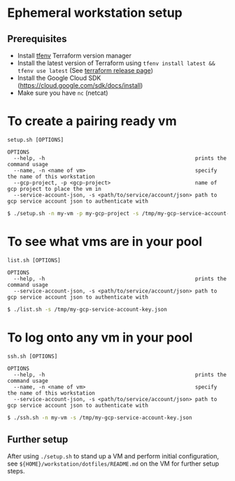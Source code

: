 # Ephemeral workstation setup

## Prerequisites

- Install [tfenv](https://github.com/tfutils/tfenv) Terraform version manager
- Install the latest version of Terraform using `tfenv install latest && tfenv use latest` (See [terraform release page](https://github.com/hashicorp/terraform/releases))
- Install the Google Cloud SDK (https://cloud.google.com/sdk/docs/install)
- Make sure you have `nc` (netcat)

# To create a pairing ready vm
```
setup.sh [OPTIONS]

OPTIONS
  --help, -h                                                prints the command usage
  --name, -n <name of vm>                                   specify the name of this workstation
  --gcp-project, -p <gcp-project>                           name of gcp project to place the vm in
  --service-account-json, -s <path/to/service/account/json> path to gcp service account json to authenticate with
```

```bash
$ ./setup.sh -n my-vm -p my-gcp-project -s /tmp/my-gcp-service-account-key.json
```

# To see what vms are in your pool

```
list.sh [OPTIONS]

OPTIONS
  --help, -h                                                prints the command usage
  --service-account-json, -s <path/to/service/account/json> path to gcp service account json to authenticate with
```

```bash
$ ./list.sh -s /tmp/my-gcp-service-account-key.json
```

# To log onto any vm in your pool

```
ssh.sh [OPTIONS]

OPTIONS
  --help, -h                                                prints the command usage
  --name, -n <name of vm>                                   specify the name of this workstation
  --service-account-json, -s <path/to/service/account/json> path to gcp service account json to authenticate with
```

```bash
$ ./ssh.sh -n my-vm -s /tmp/my-gcp-service-account-key.json
```
## Further setup

After using `./setup.sh` to stand up a VM and perform initial configuration,
see `${HOME}/workstation/dotfiles/README.md` on the VM for further setup steps.
